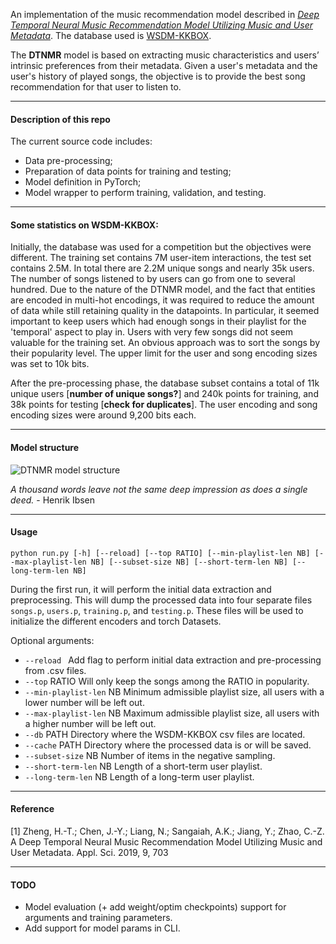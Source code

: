 An implementation of the music recommendation model described in [*Deep Temporal Neural Music Recommendation Model Utilizing Music and User Metadata*](https://www.mdpi.com/2076-3417/9/4/703). The database used is [WSDM-KKBOX](https://www.kaggle.com/c/kkbox-music-recommendation-challenge).

The **DTNMR** model is based on extracting music characteristics and users’ intrinsic preferences from
their metadata. Given a user's metadata and the user's history of played songs, the objective is to provide the best song recommendation for that user to listen to.

---

#### Description of this repo

The current source code includes:
- Data pre-processing;
- Preparation of data points for training and testing;
- Model definition in PyTorch;
- Model wrapper to perform training, validation, and testing.

---

#### Some statistics on WSDM-KKBOX:

Initially, the database was used for a competition but the objectives were different.
The training set contains 7M user-item interactions, the test set contains 2.5M. In total there are 2.2M unique songs and nearly 35k users. The number of songs listened to by users can go from one to several hundred. Due to the nature of the DTNMR model, and the fact that entities are encoded in multi-hot encodings, it was required to reduce the amount of data while still retaining quality in the datapoints. In particular, it seemed important to keep users which had enough songs in their playlist for the 'temporal' aspect to play in. Users with very few songs did not seem valuable for the training set. An obvious approach was to sort the songs by their popularity level.
The upper limit for the user and song encoding sizes was set to 10k bits.

After the pre-processing phase, the database subset contains a total of 11k unique users [**number of unique songs?**] and 240k points for training, and 38k points for testing [**check for duplicates**]. The user encoding and song encoding sizes were around 9,200 bits each.

---

#### Model structure

![DTNMR model structure](https://i.stack.imgur.com/bl1QF.png)

*A thousand words leave not the same deep impression as does a single deed.* - Henrik Ibsen

---

#### Usage

    python run.py [-h] [--reload] [--top RATIO] [--min-playlist-len NB] [--max-playlist-len NB] [--subset-size NB] [--short-term-len NB] [--long-term-len NB]

During the first run, it will perform the initial data extraction and preprocessing. This will dump the processed data into four separate files `songs.p`, `users.p`, `training.p`, and `testing.p`. These files will be used to initialize the different encoders and torch Datasets.

Optional arguments:

- `--reload `             Add flag to perform initial data extraction and pre-processing from .csv files.
- `--top` RATIO           Will only keep the songs among the RATIO in popularity.
- `--min-playlist-len` NB Minimum admissible playlist size, all users with a lower number will be left out.
- `--max-playlist-len` NB Maximum admissible playlist size, all users with a higher number will be left out.
- `--db` PATH             Directory where the WSDM-KKBOX csv files are located.
- `--cache` PATH          Directory where the processed data is or will be saved.
- `--subset-size` NB      Number of items in the negative sampling.
- `--short-term-len` NB   Length of a short-term user playlist.
- `--long-term-len` NB    Length of a long-term user playlist.


---

#### Reference

[1] Zheng, H.-T.; Chen, J.-Y.; Liang, N.; Sangaiah, A.K.; Jiang, Y.; Zhao, C.-Z. A Deep Temporal Neural Music Recommendation Model Utilizing Music and User Metadata. Appl. Sci. 2019, 9, 703

---

#### TODO

- Model evaluation (+ add weight/optim checkpoints) support for arguments and training parameters.
- Add support for model params in CLI.
